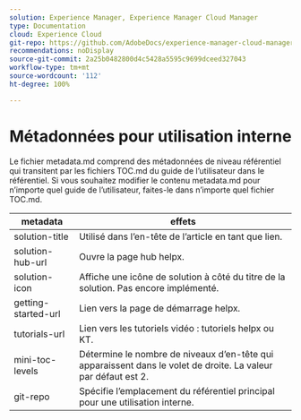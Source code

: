 ```yaml
---
solution: Experience Manager, Experience Manager Cloud Manager
type: Documentation
cloud: Experience Cloud
git-repo: https://github.com/AdobeDocs/experience-manager-cloud-manager.fr-FR
recommendations: noDisplay
source-git-commit: 2a25b0482800d4c5428a5595c9699dceed327043
workflow-type: tm+mt
source-wordcount: '112'
ht-degree: 100%

---
```



# Métadonnées pour utilisation interne

Le fichier metadata.md comprend des métadonnées de niveau référentiel qui transitent par les fichiers TOC.md du guide de l’utilisateur dans le référentiel. Si vous souhaitez modifier le contenu metadata.md pour n’importe quel guide de l’utilisateur, faites-le dans n’importe quel fichier TOC.md.

| metadata | effets |
|--- |--- |
| solution-title | Utilisé dans l’en-tête de l’article en tant que lien. |
| solution-hub-url | Ouvre la page hub helpx. |
| solution-icon | Affiche une icône de solution à côté du titre de la solution. Pas encore implémenté. |
| getting-started-url | Lien vers la page de démarrage helpx. |
| tutorials-url | Lien vers les tutoriels vidéo : tutoriels helpx ou KT. |
| mini-toc-levels | Détermine le nombre de niveaux d’en-tête qui apparaissent dans le volet de droite. La valeur par défaut est 2. |
| git-repo | Spécifie l’emplacement du référentiel principal pour une utilisation interne. |
